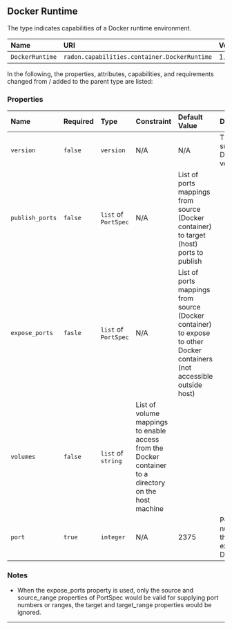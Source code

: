 ## Docker Runtime

The type indicates capabilities of a Docker runtime environment. 

| Name | URI | Version | Derived From |
|:---- |:--- |:------- |:------------ |
| `DockerRuntime` | `radon.capabilities.container.DockerRuntime` | 1.0.0 | `tosca.capabilities.Container` |

In the following, the properties, attributes, capabilities, and requirements changed from / added to the parent type are listed:

### Properties

| Name | Required | Type | Constraint | Default Value | Description |
|:---- |:-------- |:---- |:---------- |:------------- |:----------- |  
| `version` | `false` | `version` | N/A | N/A | The supported Docker version |
| `publish_ports` | `false` | `list` of `PortSpec` | N/A | List of ports mappings from source (Docker container) to target (host) ports to publish |
| `expose_ports` | `fasle` | `list` of `PortSpec` | N/A | List of ports mappings from source (Docker container) to expose to other Docker containers (not accessible outside host) |   
| `volumes` | `false` | `list` of `string` | List of volume mappings to enable access from the Docker container to a directory on the host machine |
| `port` | `true` | `integer` | N/A | 2375 | Port number of the exposed Docker API | 

### Notes

* When the expose_ports property is used, only the source and source_range properties of PortSpec would be valid for supplying port numbers or ranges, the target and target_range properties would be ignored.

---